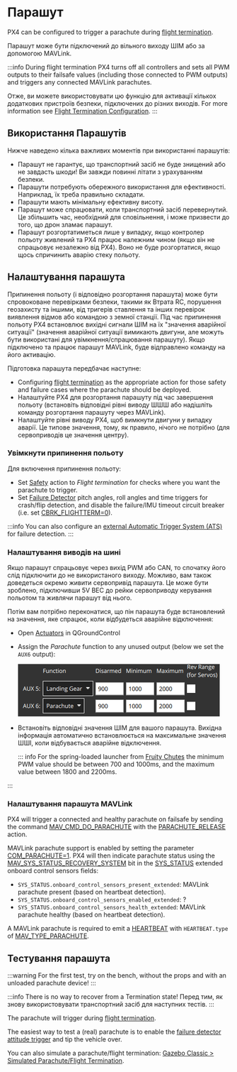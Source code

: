 # Парашут

PX4 can be configured to trigger a parachute during [flight termination](../advanced_config/flight_termination.md).

Парашут може бути підключений до вільного виходу ШІМ або за допомогою MAVLink.

:::info
During flight termination PX4 turns off all controllers and sets all PWM outputs to their failsafe values (including those connected to PWM outputs) and triggers any connected MAVLink parachutes.

Отже, ви можете використовувати цю функцію для активації кількох додаткових пристроїв безпеки, підключених до різних виходів.
For more information see [Flight Termination Configuration](../advanced_config/flight_termination.md).
:::

## Використання Парашутів

Нижче наведено кілька важливих моментів при використанні парашутів:

- Парашут не гарантує, що транспортний засіб не буде знищений або не завдасть шкоди!
  Ви завжди повинні літати з урахуванням безпеки.
- Парашути потребують обережного використання для ефективності.
  Наприклад, їх треба правильно складати.
- Парашути мають мінімальну ефективну висоту.
- Парашут може спрацювати, коли транспортний засіб перевернутий.
  Це збільшить час, необхідний для сповільнення, і може призвести до того, що дрон зламає парашут.
- Парашут розгортатиметься лише у випадку, якщо контролер польоту живлений та PX4 працює належним чином (якщо він не спрацьовує незалежно від PX4).
  Воно не буде розгортатися, якщо щось спричинить аварію стеку польоту.

## Налаштування парашута

Припинення польоту (і відповідно розгортання парашута) може бути спровоковане перевірками безпеки, такими як Втрата RC, порушення геозахисту та іншими, від тригерів ставлення та інших перевірок виявлення відмов або командою з земної станції.
Під час припинення польоту PX4 встановлює вихідні сигнали ШІМ на їх "значення аварійної ситуації" (значення аварійної ситуації вимикають двигуни, але можуть бути використані для увімкнення/спрацювання парашуту).
Якщо підключено та працює парашут MAVLink, буде відправлено команду на його активацію.

Підготовка парашута передбачає наступне:

- Configuring [flight termination](../advanced_config/flight_termination.md) as the appropriate action for those safety and failure cases where the parachute should be deployed.
- Налаштуйте PX4 для розгортання парашуту під час завершення польоту (встановіть відповідні рівні виводу ШШШ або надішліть команду розгортання парашуту через MAVLink).
- Налаштуйте рівні виводу PX4, щоб вимкнути двигуни у випадку аварії.
  Це типове значення, тому, як правило, нічого не потрібно (для сервоприводів це значення центру).

### Увімкнути припинення польоту

Для включення припинення польоту:

- Set [Safety](../config/safety.md) action to _Flight termination_ for checks where you want the parachute to trigger.
- Set [Failure Detector](../config/safety.md#failure-detector) pitch angles, roll angles and time triggers for crash/flip detection, and disable the failure/IMU timeout circuit breaker (i.e. set [CBRK_FLIGHTTERM=0](../advanced_config/parameter_reference.md#CBRK_FLIGHTTERM)).

:::info
You can also configure an [external Automatic Trigger System (ATS)](../config/safety.md#external-automatic-trigger-system-ats) for failure detection.
:::

### Налаштування виводів на шині

Якщо парашут спрацьовує через вихід PWM або CAN, то спочатку його слід підключити до не використаного виходу.
Можливо, вам також доведеться окремо живити сервопривід парашута.
Це може бути зроблено, підключивши 5V BEC до рейки сервоприводу керування польотом та живлячи парашут від нього.

Потім вам потрібно переконатися, що пін парашута буде встановлений на значення, яке спрацює, коли відбудеться аварійне відключення:

- Open [Actuators](../config/actuators.md) in QGroundControl

- Assign the _Parachute_ function to any unused output (below we set the `AUX6` output):

  ![Actuators - Parachute (QGC)](../../assets/config/actuators/qgc_actuators_parachute.png)

- Встановіть відповідні значення ШІМ для вашого парашута.
  Вихідна інформація автоматично встановлюється на максимальне значення ШШІ, коли відбувається аварійне відключення.

  ::: info
  For the spring-loaded launcher from [Fruity Chutes](https://fruitychutes.com/uav_rpv_drone_recovery_parachutes/drone_multicopter_quadcopter_recovery_parachutes#Harrier) the minimum PWM value should be between 700 and 1000ms, and the maximum value between 1800 and 2200ms.

:::

### Налаштування парашута MAVLink

PX4 will trigger a connected and healthy parachute on failsafe by sending the command [MAV_CMD_DO_PARACHUTE](https://mavlink.io/en/messages/common.html#MAV_CMD_DO_PARACHUTE) with the [PARACHUTE_RELEASE](https://mavlink.io/en/messages/common.html#PARACHUTE_ACTION) action.

MAVLink parachute support is enabled by setting the parameter [COM_PARACHUTE=1](../advanced_config/parameter_reference.md#COM_PARACHUTE).
PX4 will then indicate parachute status using the [MAV_SYS_STATUS_RECOVERY_SYSTEM](https://mavlink.io/en/messages/common.html#MAV_SYS_STATUS_RECOVERY_SYSTEM) bit in the [SYS_STATUS](https://mavlink.io/en/messages/common.html#SYS_STATUS) extended onboard control sensors fields:

- `SYS_STATUS.onboard_control_sensors_present_extended`: MAVLink parachute present (based on heartbeat detection).
- `SYS_STATUS.onboard_control_sensors_enabled_extended`: ?
- `SYS_STATUS.onboard_control_sensors_health_extended`: MAVLink parachute healthy (based on heartbeat detection).

A MAVLink parachute is required to emit a [HEARTBEAT](https://mavlink.io/en/messages/common.html#HEARTBEAT) with `HEARTBEAT.type` of [MAV_TYPE_PARACHUTE](https://mavlink.io/en/messages/common.html#MAV_TYPE_PARACHUTE).

<!-- PX4 v1.13 support added here: https://github.com/PX4/PX4-Autopilot/pull/18589 -->

## Тестування парашута

:::warning
For the first test, try on the bench, without the props and with an unloaded parachute device!
:::

:::info
There is no way to recover from a Termination state!
Перед тим, як знову використовувати транспортний засіб для наступних тестів.
:::

The parachute will trigger during [flight termination](../advanced_config/flight_termination.md).

The easiest way to test a (real) parachute is to enable the [failure detector attitude trigger](../config/safety.md#attitude-trigger) and tip the vehicle over.

You can also simulate a parachute/flight termination: [Gazebo Classic > Simulated Parachute/Flight Termination](../sim_gazebo_classic/index.md#simulated-parachute-flight-termination).
